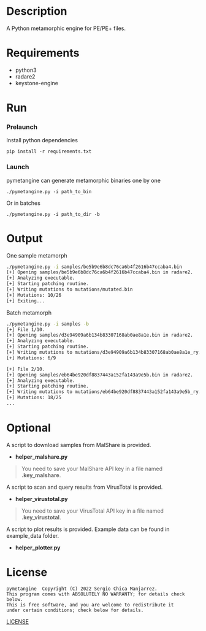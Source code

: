 # Description
A Python metamorphic engine for PE/PE+ files.

# Requirements
- python3
- radare2
- keystone-engine

# Run
### Prelaunch
Install python dependencies

`pip install -r requirements.txt`

### Launch
pymetangine can generate metamorphic binaries one by one

`./pymetangine.py -i path_to_bin`

Or in batches

`./pymetangine.py -i path_to_dir -b`

# Output

One sample metamorph

```bash
./pymetangine.py -i samples/be5b9e6b8dc76ca6b4f2616b47ccaba4.bin
[+] Opening samples/be5b9e6b8dc76ca6b4f2616b47ccaba4.bin in radare2.
[+] Analyzing executable.
[+] Starting patching routine.
[+] Writing mutations to mutations/mutated.bin
[+] Mutations: 10/26
[+] Exiting...
```

Batch metamorph
```bash
./pymetangine.py -i samples -b
[+] File 1/10.
[+] Opening samples/d3e94909a6b134b83307168ab0ae8a1e.bin in radare2.
[+] Analyzing executable.
[+] Starting patching routine.
[+] Writing mutations to mutations/d3e94909a6b134b83307168ab0ae8a1e_ry.bin
[+] Mutations: 6/9

[+] File 2/10.
[+] Opening samples/eb64be920df8837443a152fa143a9e5b.bin in radare2.
[+] Analyzing executable.
[+] Starting patching routine.
[+] Writing mutations to mutations/eb64be920df8837443a152fa143a9e5b_ry.bin
[+] Mutations: 18/25
...
```

# Optional
A script to download samples from MalShare is provided.

- **helper_malshare.py**

> You need to save your MalShare API key in a file named **.key_malshare**.

A script to scan and query results from VirusTotal is provided.

- **helper_virustotal.py**

> You need to save your VirusTotal API key in a file named **.key_virustotal**.

A script to plot results is provided. Example data can be found in example_data folder.

- **helper_plotter.py**

# License
    pymetangine  Copyright (C) 2022 Sergio Chica Manjarrez.
    This program comes with ABSOLUTELY NO WARRANTY; for details check below.
    This is free software, and you are welcome to redistribute it
    under certain conditions; check below for details.

[LICENSE](https://github.com/scmanjarrez/pymetangine/blob/master/LICENSE)
